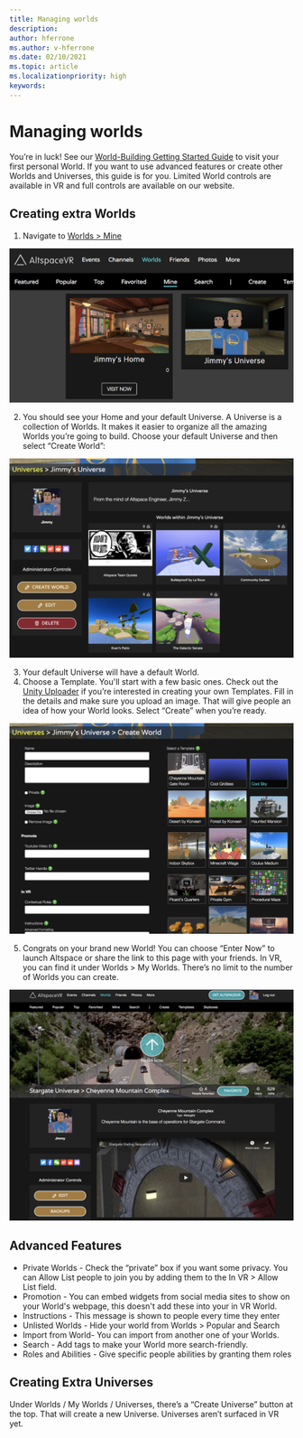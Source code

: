 ```yaml
---
title: Managing worlds
description: 
author: hferrone
ms.author: v-hferrone
ms.date: 02/10/2021
ms.topic: article
ms.localizationpriority: high
keywords: 
---
```


# Managing worlds

You’re in luck! See our [World-Building Getting Started Guide](world-building-getting-started.md) to visit your first personal World. If you want to use advanced features or create other Worlds and Universes, this guide is for you. Limited World controls are available in VR and full controls are available on our website.

## Creating extra Worlds

1. Navigate to [Worlds > Mine](https://account.altvr.com/worlds/my)

![Worlds open in the AltspaceVR web view with Mine panel selected](images/manage-worlds-img-01.png)

2. You should see your Home and your default Universe. A Universe is a collection of Worlds. It makes it easier to organize all the amazing Worlds you’re going to build. Choose your default Universe and then select “Create World”:

![Universe panel with world selected](images/manage-worlds-img-02.png)

3. Your default Universe will have a default World.
4. Choose a Template. You'll start with a few basic ones. Check out the [Unity Uploader](world-building-toolkit-getting-started.md) if you’re interested in creating your own Templates. Fill in the details and make sure you upload an image. That will give people an idea of how your World looks. Select “Create” when you’re ready.

![Create world panel open with input fields](images/manage-worlds-img-03.png)

5. Congrats on your brand new World! You can choose “Enter Now” to launch Altspace or share the link to this page with your friends. In VR, you can find it under Worlds > My Worlds. There’s no limit to the number of Worlds you can create.

![Launched world running in VR](images/manage-worlds-img-04.png)

## Advanced Features

* Private Worlds - Check the “private” box if you want some privacy. You can Allow List people to join you by adding them to the In VR > Allow List field.
* Promotion - You can embed widgets from social media sites to show on your World's webpage, this doesn't add these into your in VR World.
* Instructions - This message is shown to people every time they enter
* Unlisted Worlds - Hide your world from Worlds > Popular and Search
* Import from World- You can import from another one of your Worlds.
* Search - Add tags to make your World more search-friendly.
* Roles and Abilities - Give specific people abilities by granting them roles

## Creating Extra Universes

Under Worlds / My Worlds / Universes, there’s a “Create Universe” button at the top. That will create a new Universe. Universes aren’t surfaced in VR yet.